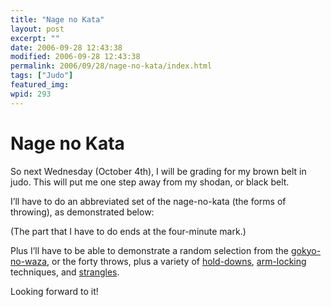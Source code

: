 ```yaml
---
title: "Nage no Kata"
layout: post
excerpt: ""
date: 2006-09-28 12:43:38
modified: 2006-09-28 12:43:38
permalink: 2006/09/28/nage-no-kata/index.html
tags: ["Judo"]
featured_img: 
wpid: 293
---
```


# Nage no Kata

So next Wednesday (October 4th), I will be grading for my brown belt in judo. This will put me one step away from my shodan, or black belt.

I’ll have to do an abbreviated set of the nage-no-kata (the forms of throwing), as demonstrated below:

(The part that I have to do ends at the four-minute mark.)

Plus I’ll have to be able to demonstrate a random selection from the [gokyo-no-waza](http://www.judoinfo.com/gokyo1.htm), or the forty throws, plus a variety of [hold-downs](http://www.judoinfo.com/pinning.htm), [arm-locking](http://www.judoinfo.com/kansetsuwaza.htm) techniques, and [strangles](http://www.judoinfo.com/shime.htm).

Looking forward to it!